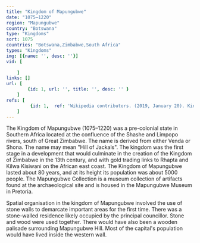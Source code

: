 ```yaml
---
title: "Kingdom of Mapungubwe"
date: "1075–1220"
region: "Mapungubwe"
country: "Botswana" 
type: "Kingdoms"
sort: 1075
countries: "Botswana,Zimbabwe,South Africa"
types: "Kingdoms"
img: [{name: '', desc: ''}]
vid: [
        
    ]
links: []
url: [
        {id: 1, url: '', title: '', desc: '' }
    ]
refs: [
         {id: 1,  ref: 'Wikipedia contributors. (2019, January 20). Kingdom of Mapungubwe. In Wikipedia, The Free Encyclopedia. Retrieved 20:31, February 3, 2019, from ', url: 'https://en.wikipedia.org/w/index.php?title=Kingdom_of_Mapungubwe&oldid=879320653'}
    ]
---
```

The Kingdom of Mapungubwe (1075–1220) was a pre-colonial state in Southern Africa located at the confluence of the Shashe and Limpopo rivers, south of Great Zimbabwe. The name is derived from either Venda or Shona. The name may mean "Hill of Jackals". The kingdom was the first stage in a development that would culminate in the creation of the Kingdom of Zimbabwe in the 13th century, and with gold trading links to Rhapta and Kilwa Kisiwani on the African east coast. The Kingdom of Mapungubwe lasted about 80 years, and at its height its population was about 5000 people. The Mapungubwe Collection is a museum collection of artifacts found at the archaeological site and is housed in the Mapungubwe Museum in Pretoria.

Spatial organisation in the kingdom of Mapungubwe involved the use of stone walls to demarcate important areas for the first time. There was a stone-walled residence likely occupied by the principal councillor. Stone and wood were used together. There would have also been a wooden palisade surrounding Mapungubwe Hill. Most of the capital's population would have lived inside the western wall.


